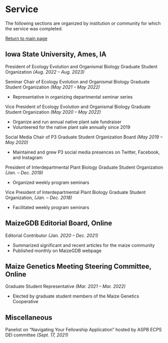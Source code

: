 # Service

The following sections are organized by institution or community for which the service was completed.

[Return to main page](https://snodgras.github.io/)

## Iowa State University, Ames, IA

President of Ecology Evolution and Organismal Biology Graduate Student Organization _(Aug. 2022 –  Aug. 2023)_

Seminar Chair of Ecology Evolution and Organismal Biology Graduate Student Organization _(May 2021 – May 2022)_
* Representative in organizing departmental seminar series

Vice President of Ecology Evolution and Organismal Biology Graduate Student Organization _(May 2020 – May 2022)_
* Organize and run annual native plant sale fundraiser
* Volunteered for the native plant sale annually since 2019

Social Media Chair of P3 Graduate Student Organization Board _(May 2019 – May 2020)_
* Maintained and grew P3 social media presences on Twitter, Facebook, and Instagram

President of Interdepartmental Plant Biology Graduate Student Organization _(Jan. – Dec. 2019)_
* Organized weekly program seminars

Vice President of Interdepartmental Plant Biology Graduate Student Organization, _(Jan. – Dec. 2018)_
* Facilitated weekly program seminars

## MaizeGDB Editorial Board, Online

Editorial Contributor _(Jan. 2020 – Dec. 2021)_
* Summarized significant and recent articles for the maize community
* Published monthly on MaizeGDB webpage

## Maize Genetics Meeting Steering Committee, Online

Graduate Student Representative _(Mar. 2021 – Mar. 2022)_
* Elected by graduate student members of the Maize Genetics Cooperative

## Miscellaneous

Panelist on “Navigating Your Fellowship Application” hosted by ASPB ECPS DEI committee _(Sept. 17, 2021)_
